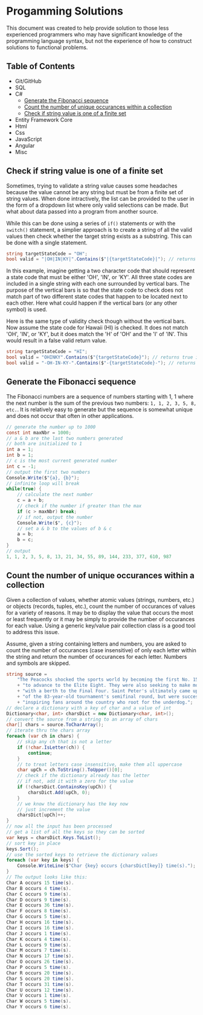 # Progamming Solutions

This document was created to help provide solution to those less experienced programmers who may have significant knowledge of the programming language syntax, but not the experience of how to construct solutions to functional problems.

## Table of Contents

- Git/GitHub
- SQL
- C#
    - [Generate the Fibonacci sequence](#generate-the-fibonacci-sequence)  
    - [Count the number of unique occurances within a collection](#count-the-number-of-unique-occurances-within-a-collection)
    - [Check if string value is one of a finite set](#check-if-string-value-is-one-of-a-finite-set)
- Entity Framework Core
- Html
- Css
- JavaScript
- Angular
- Misc

## Check if string value is one of a finite set

Sometimes, trying to validate a string value causes some headaches because the value cannot be any string but must be from a finite set of string values. When done intractively, the list can be provided to the user in the form of a dropdown list where only valid selections can be made. But what about data passed into a program from another source.

While this can be done using a series of `if()` statements or with the `switch()` statement, a simplier approach is to create a string of all the valid values then check whether the target string exists as a substring. This can be done with a single statement.

```cs
string targetStateCode = "OH";
bool valid = "|OH|IN|KY|".Contains($"|{targetStateCode}|"); // returns true
```

In this example, imagine getting a two character code that should represent a state code that must be either 'OH', 'IN', or 'KY'. All three state codes are included in a single string with each one surrounded by vertical bars. The purpose of the vertical bars is so that the state code to check does not match part of two different state codes that happen to be located next to each other. Here what could happen if the vertical bars (or any other symbol) is used.

Here is the same type of validity check though without the vertical bars. Now assume the state code for Hawaii (HI) is checked. It does not match 'OH', 'IN', or 'KY', but it does match the 'H' of 'OH' and the 'I' of 'IN'. This would result in a false valid return value.

```cs
string targetStateCode = "HI";
bool valid = "OHINKY".Contains($"{targetStateCode}"); // returns true incorrectly
bool valid = "-OH-IN-KY-".Contains($"-{targetStateCode}-"); // returns false
```

## Generate the Fibonacci sequence

The Fibonacci numbers are a sequence of numbers starting with 1, 1 where the next number is the sum of the previous two numbers: `1, 1, 2, 3, 5, 8, etc.`. It is relatively easy to generate but the sequence is somewhat unique and does not occur that often in other applications.

```cs
// generate the number up to 1000
const int maxNbr = 1000;
// a & b are the last two numbers generated
// both are initialized to 1 
int a = 1;
int b = 1;
// c is the most current generated number
int c = -1;
// output the first two numbers
Console.Write($"{a}, {b}");
// infinite loop will break
while(true) {
    // calculate the next number
    c = a + b;
    // check if the number if greater than the max
    if (c > maxNbr) break;
    // if not, output the number
    Console.Write($", {c}");
    // set a & b to the values of b & c
    a = b;
    b = c;
}
// output
1, 1, 2, 3, 5, 8, 13, 21, 34, 55, 89, 144, 233, 377, 610, 987
```

## Count the number of unique occurances within a collection

Given a collection of values, whether atomic values (strings, numbers, etc.) or objects (records, tuples, etc.), count the number of occurances of values for a variety of reasons. It may be to display the value that occurs the most or least frequently or it may be simply to provide the number of occurances for each value. Using a generic key/value pair collection class is a good tool to address this issue.

Assume, given a string containing letters and numbers, you are asked to count the number of occurances (case insensitive) of only each letter within the string and return the number of occurances for each letter. Numbers and symbols are skipped.

```cs
string source =
    "The Peacocks shocked the sports world by becoming the first No. 15 seed "
    + "to advance to the Elite Eight. They were also seeking to make more history "
    + "with a berth to the Final Four. Saint Peter's ultimately came up just short "
    + "of the 83-year-old tournament's semifinal round, but were successful in "
    + "inspiring fans around the country who root for the underdog.";
// declare a dictionary with a key of char and a value of int
Dictionary<char, int> charsDict = new Dictionary<char, int>();
// convert the source from a string to an array of chars
char[] chars = source.ToCharArray();
// iterate thru the chars array
foreach (var ch in chars) {
    // skip any ch that is not a letter
    if (!char.IsLetter(ch)) {
        continue;
    }
    // to treat letters case insensitive, make them all uppercase
    char upCh = ch.ToString().ToUpper()[0];
    // check if the dictionary already has the letter
    // if not, add it with a zero for the value
    if (!charsDict.ContainsKey(upCh)) {
        charsDict.Add(upCh, 0);
    }
    // we know the dictionary has the key now
    // just increment the value
    charsDict[upCh]++;
}
// now all the input has been processed
// get a list of all the keys so they can be sorted
var keys = charsDict.Keys.ToList();
// sort key in place
keys.Sort();
// use the sorted keys to retrieve the dictionary values
foreach (var key in keys) {
    Console.WriteLine($"Char {key} occurs {charsDict[key]} time(s).");
}
// The output looks like this:
Char A occurs 15 time(s).
Char B occurs 4 time(s).
Char C occurs 9 time(s).
Char D occurs 9 time(s).
Char E occurs 36 time(s).
Char F occurs 8 time(s).
Char G occurs 5 time(s).
Char H occurs 16 time(s).
Char I occurs 16 time(s).
Char J occurs 1 time(s).
Char K occurs 4 time(s).
Char L occurs 9 time(s).
Char M occurs 7 time(s).
Char N occurs 17 time(s).
Char O occurs 26 time(s).
Char P occurs 5 time(s).
Char R occurs 20 time(s).
Char S occurs 20 time(s).
Char T occurs 31 time(s).
Char U occurs 12 time(s).
Char V occurs 1 time(s).
Char W occurs 5 time(s).
Char Y occurs 6 time(s).
```